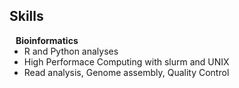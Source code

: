 ## Skills


<h4 style="margin:0 10px 0;">Bioinformatics</h4>

<ul style="margin:0 0 5px;">
  <li>R and Python analyses</li>
  <li>High Performace Computing with slurm and UNIX</li>
  <li>Read analysis, Genome assembly, Quality Control</li>
</ul>
